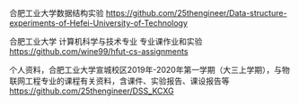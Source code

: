  合肥工业大学数据结构实验 https://github.com/25thengineer/Data-structure-experiments-of-Hefei-University-of-Technology
 
 合肥工业大学 计算机科学与技术专业 专业课作业和实验  https://github.com/wine99/hfut-cs-assignments
 
 个人资料，合肥工业大学宣城校区2019年-2020年第一学期（大三上学期），与物联网工程专业的课程有关资料，含课件、实验报告、课设报告等 https://github.com/25thengineer/DSS_KCXG
